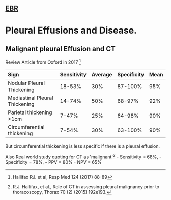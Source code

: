 ## [EBR](../README.md) 

# Pleural Effusions and Disease.

## Malignant pleural Effusion and CT 

Review Article from Oxford in 2017 [^1]

|Sign | Sensitivity | Average | Specificity | Mean |
|:---|:---|:---|:---|:---|  
Nodular Pleural Thickening | 18-53% | 30% | 87-100% | 95% |
Mediastinal Pleural Thickening | 14-74% | 50% | 68-97% | 92% |
Parietal thickening >1cm | 7-47% | 25% | 64-98% | 90% |
Circumferential thickening | 7-54% | 30% | 63-100% | 90% | 

But circumferential thickening is less specific if there is a pleural effusion. 

[^1]: Hallifax RJ. et al, Resp Med 124 (2017) 88-89 

Also Real world study quoting for CT as 'malignant'[^2] 
	- Sensitivity = 68%,
	- Specificity = 78%,
	- PPV = 80% 
	- NPV = 65% 

[^2]: R.J. Hallifax, et al., Role of CT in assessing pleural malignancy prior to thoracoscopy, Thorax 70 (2) (2015) 192e193.